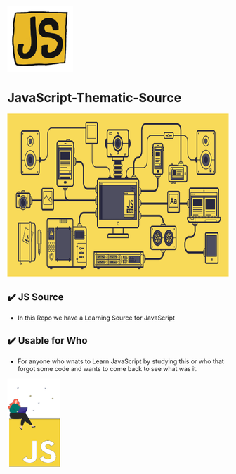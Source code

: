 <img src="assets/giphy.gif" style="width: 150px; height: 150px;">

# JavaScript-Thematic-Source

<img src="assets/js.gif" style="width: 1600px; height: 370px;">

## ✔️ JS Source

- In this Repo we have a Learning Source for JavaScript

## ✔️ Usable for Who

- For anyone who wnats to Learn JavaScript by studying this or who that forgot some code and wants to come back to see what was it.

<img src="assets/js-animation.gif" style="width: 120px; height: 200px;">

